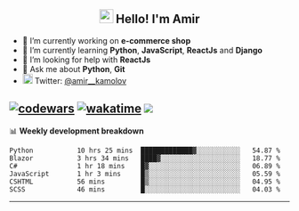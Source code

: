 <h2 align="center"><img src="https://media.giphy.com/media/hvRJCLFzcasrR4ia7z/giphy.gif" width="25px"> Hello! I'm Amir</h2>

- 🔭 I’m currently working on **e-commerce shop**
- 🌱 I’m currently learning **Python**, **JavaScript**, **ReactJs** and **Django**
- 🤔 I’m looking for help with **ReactJs**
- 💬 Ask me about **Python**, **Git**
- <img alt="Amir Kamolov | Twitter" width="18px" src="https://raw.githubusercontent.com/peterthehan/peterthehan/master/assets/twitter.svg" /> Twitter: [@amir__kamolov ](https://twitter.com/amir__kamolov)

[![codewars](https://www.codewars.com/users/Kamolov%20Amir/badges/micro)](https://www.codewars.com/users/Kamolov%20Amir)
[![wakatime](https://wakatime.com/badge/user/12da36de-2fca-4ef2-bb44-ec10c4750b61.svg)](https://wakatime.com/@12da36de-2fca-4ef2-bb44-ec10c4750b61)
![](https://komarev.com/ghpvc/?username=Amir0715&style=flat-square)
---

📊 **Weekly development breakdown**
<!--START_SECTION:waka-->

```text
Python           10 hrs 25 mins  █████████████▓░░░░░░░░░░░   54.87 %
Blazor           3 hrs 34 mins   ████▓░░░░░░░░░░░░░░░░░░░░   18.77 %
C#               1 hr 18 mins    █▓░░░░░░░░░░░░░░░░░░░░░░░   06.89 %
JavaScript       1 hr 3 mins     █▒░░░░░░░░░░░░░░░░░░░░░░░   05.59 %
CSHTML           56 mins         █▒░░░░░░░░░░░░░░░░░░░░░░░   04.95 %
SCSS             46 mins         █░░░░░░░░░░░░░░░░░░░░░░░░   04.03 %
```

<!--END_SECTION:waka-->

---
